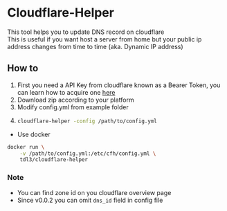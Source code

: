 # Cloudflare-Helper
This tool helps you to update DNS record on cloudflare  
This is useful if you want host a server from home but your public ip address changes from time to time (aka. Dynamic IP address)

## How to
1. First you need a API Key from cloudflare known as a Bearer Token, you can learn how to acquire one [here](https://support.cloudflare.com/hc/en-us/articles/200167836-Managing-API-Tokens-and-Keys)
2. Download zip according to your platform
3. Modify config.yml from example folder
4.  ```bash
    cloudflare-helper -config /path/to/config.yml
    ```
- Use docker
```bash
docker run \
    -v /path/to/config.yml:/etc/cfh/config.yml \
    tdl3/cloudflare-helper
```
### Note
- You can find zone id on you cloudflare overview page
- Since v0.0.2 you can omit `dns_id` field in config file
